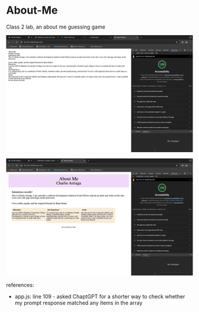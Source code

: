 # About-Me

Class 2 lab, an about me guessing game

![screenshot of me using the lighthouse feature before css applied](/img/Screenshot%202023-10-24%20at%203.55.51%20PM.png)

![screenshout of me using lighthouse feature after css applied](/img/Screenshot%202023-10-24%20at%204.19.59%20PM.png)

references:

- app.js: line 109 - asked ChaptGPT for a shorter way to check whether my prompt response matched any items in the array